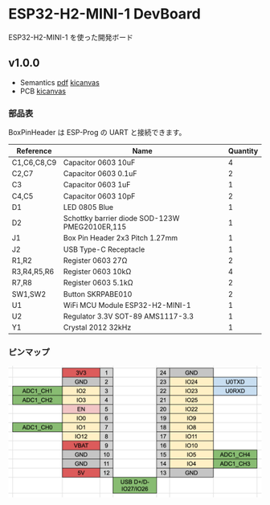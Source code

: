 # ESP32-H2-MINI-1 DevBoard

ESP32-H2-MINI-1 を使った開発ボード

## v1.0.0

- Semantics [pdf](./ESP32-H2-MINI-1-basic_v1.0.0_semantics.pdf) [kicanvas](https://kicanvas.org/?github=https%3A%2F%2Fgithub.com%2F74th%2Fesp32-dev-boards%2Fblob%2Fesp32-h2-mini-1-basic%2Fv1.0.0%2FESP32-H2-MINI-1%2Fbasic%2FESP32-H2-MINI-1-basic.kicad_sch)
- PCB [kicanvas](https://kicanvas.org/?github=https%3A%2F%2Fgithub.com%2F74th%2Fesp32-dev-boards%2Fblob%2Fesp32-h2-mini-1-basic%2Fv1.0.0%2FESP32-H2-MINI-1%2Fbasic%2FESP32-H2-MINI-1-basic.kicad_pcb)

### 部品表

BoxPinHeader は ESP-Prog の UART と接続できます。

| Reference   | Name                                           | Quantity |
| ----------- | ---------------------------------------------- | -------- |
| C1,C6,C8,C9 | Capacitor 0603 10uF                            | 4        |
| C2,C7       | Capacitor 0603 0.1uF                           | 2        |
| C3          | Capacitor 0603 1uF                             | 1        |
| C4,C5       | Capacitor 0603 10pF                            | 2        |
| D1          | LED 0805 Blue                                  | 1        |
| D2          | Schottky barrier diode SOD-123W PMEG2010ER,115 | 1        |
| J1          | Box Pin Header 2x3 Pitch 1.27mm                | 1        |
| J2          | USB Type-C Receptacle                          | 1        |
| R1,R2       | Register 0603 27Ω                              | 2        |
| R3,R4,R5,R6 | Register 0603 10kΩ                             | 4        |
| R7,R8       | Register 0603 5.1kΩ                            | 2        |
| SW1,SW2     | Button SKRPABE010                              | 2        |
| U1          | WiFi MCU Module ESP32-H2-MINI-1                | 1        |
| U2          | Regulator 3.3V SOT-89 AMS1117-3.3              | 1        |
| Y1          | Crystal 2012 32kHz                             | 1        |

### ピンマップ

![](./ESP32-H2-MINI-1_v1.0.0_pinmap.png)
